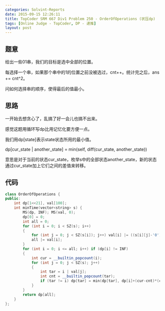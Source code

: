 ```yaml
---
categories: Solvint-Reports
date: 2015-09-15 12:26:11
title: TopCoder SRM 667 Div1 Problem 250 - OrderOfOperations (状压dp)
tags: [Online Judge - TopCoder, DP - 递推]
layout: post
---
```


 ## 题意 ## 

给出一些01串，我们的目标是选中全部的位置。

每选择一个串，如果那个串中的1的位置之前没被选过，cnt++。统计完之后，ans += cnt^2。

问如何选择串的顺序，使得最后的值最小。


 ## 思路 ## 

一开始去想贪心了，乱搞了好一会儿也搞不出来。

感觉这题用循环写dp比用记忆化要方便一点。

我们用dp[state]表示state状态所用的最小值。

dp[cur_state | another_state] = min(self, diff(cur_state, another_state))

意思是对于当前的状态cur_state，枚举s中的全部状态another_state，新的状态通过cur_state加上它们之间的差值来转移。

 ## 代码 ## 

```c++
class OrderOfOperations {
public:
    int dp[1<<21], val[100];
    int minTime(vector<string> s) {
        MS(dp, INF); MS(val, 0);
        dp[0] = 0;
        int all = 0;
        for (int i = 0; i < SZ(s); i++)
        {
            for (int j = 0; j < SZ(s[i]); j++) val[i] |= ((s[i][j]-'0')<<j);
            all |= val[i];
        }
        for (int i = 0; i <= all; i++) if (dp[i] != INF)
        {
            int cur = __builtin_popcount(i);
            for (int j = 0; j < SZ(s); j++)
            {
                int tar = i | val[j];
                int cnt = __builtin_popcount(tar);
                if (tar != i) dp[tar] = min(dp[tar], dp[i]+(cur-cnt)*(cur-cnt));
            }
        }
        return dp[all];
    }
};
```